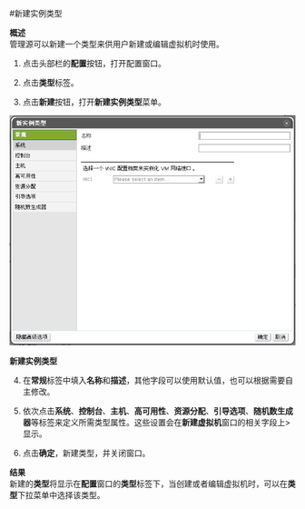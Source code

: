 #新建实例类型

**概述**<br/>
管理源可以新建一个类型来供用户新建或编辑虚拟机时使用。

1. 点击头部栏的**配置**按钮，打开配置窗口。

2. 点击**类型**标签。

3. 点击**新建**按钮，打开**新建实例类型**菜单。

 ![新建实例类型](../images/New-Instance-Type.png)

 **新建实例类型**

4. 在**常规**标签中填入**名称**和**描述**，其他字段可以使用默认值，也可以根据需要自主修改。

5. 依次点击**系统**、**控制台**、**主机**、**高可用性**、**资源分配**、**引导选项**、**随机数生成器**等标签来定义所需类型属性。这些设置会在**新建虚拟机**窗口的相关字段上>显示。

6. 点击**确定**，新建类型，并关闭窗口。

**结果**<br/>
新建的**类型**将显示在**配置**窗口的**类型**标签下，当创建或者编辑虚拟机时，可以在**类型**下拉菜单中选择该类型。

